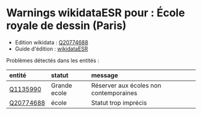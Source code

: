 Warnings wikidataESR pour : École royale de dessin (Paris)
================

- Edition wikidata : [Q20774688](https://www.wikidata.org/wiki/Q20774688)
- Guide d'édition : [wikidataESR](https://github.com/cpesr/wikidataESR/)



Problèmes détectés dans les entités :

|entité                                               |statut       |message                                |
|:----------------------------------------------------|:------------|:--------------------------------------|
|[Q1135990](https://www.wikidata.org/wiki/Q1135990)   |Grande ecole |Réserver aux écoles non contemporaines |
|[Q20774688](https://www.wikidata.org/wiki/Q20774688) |école        |Statut trop imprécis                   |
